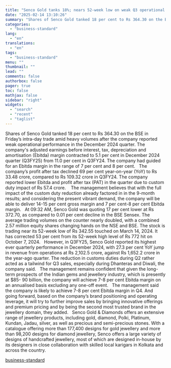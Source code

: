 ```yaml
---
title: "Senco Gold tanks 18%; nears 52-week low on weak Q3 operational performance"
date: "2025-02-14 13:10:26"
summary: "Shares of Senco Gold tanked 18 per cent to Rs 364.30 on the BSE in Friday’s intra-day trade amid heavy volumes after the company reported weak operational performance in the December 2024 quarter. The company's adjusted earnings before interest, tax, depreciation and amortisation (Ebitda) margin contracted to 5.1 per cent..."
categories:
  - "business-standard"
lang:
  - "en"
translations:
  - "en"
tags:
  - "business-standard"
menu: ""
thumbnail: ""
lead: ""
comments: false
authorbox: false
pager: true
toc: false
mathjax: false
sidebar: "right"
widgets:
  - "search"
  - "recent"
  - "taglist"
---
```


Shares of Senco Gold tanked 18 per cent to Rs 364.30 on the BSE in Friday’s intra-day trade amid heavy volumes after the company reported weak operational performance in the December 2024 quarter. The company's adjusted earnings before interest, tax, depreciation and amortisation (Ebitda) margin contracted to 5.1 per cent in December 2024 quarter (Q3FY25) from 11.0 per cent in Q3FY24. The company had guided for an Ebitda margin in the range of 7 per cent and 8 per cent.
 
The company’s profit after tax declined 69 per cent year-on-year (YoY) to Rs 33.48 crore, compared to Rs 109.32 crore in Q3FY24. The company reported lower Ebitda and profit after tax (PAT) in the quarter due to custom duty impact of Rs 57.4 crore. 
 
The management believes that with the full impact of the custom duty reduction already factored in in the 9-month results; and considering the present vibrant demand, the company will be able to deliver 14-15 per cent gross margin and 7 per cent-8 per cent Ebitda margin.
 
At 09:32 AM, Senco Gold was quoting 17 per cent lower at Rs 372.70, as compared to 0.01 per cent decline in the BSE Sensex. The average trading volumes on the counter nearly doubled, with a combined 2.57 million equity shares changing hands on the NSE and BSE. The stock is trading near its 52-week low of Rs 342.55 touched on March 14, 2024. It has corrected 53 per cent from its 52-week high level of Rs 772 hit on October 7, 2024.
 
However, in Q3FY25, Senco Gold reported its highest ever quarterly performance in December 2024, with 27.3 per cent YoY jump in revenue from operations at Rs 2,102.5 crore, against Rs 1,652.2 crore in the year-ago quarter. The reduction in customs duties during Q2 rather acted as a tailwind for Q3 sales, especially during Dhanteras and Diwali, the company said.
 
The management remains confident that given the long-term prospects of the Indian gems and jewellery industry, which is presently at $85- 90 billion, the company will achieve 7-8 per cent Ebitda margin on an annualised basis excluding any one-off event.
 
The management said the company is likely to achieve 7-8 per cent Ebitda margin in Q4. And going forward, based on the company’s brand positioning and operating leverage, it will try to further improve sales by bringing innovative offerings and premium pricing and by being the second most trusted brand in the jewellery domain, they added.
 
Senco Gold & Diamonds offers an extensive range of jewellery products, including gold, diamond, Polki, Platinum, Kundan, Jadau, silver, as well as precious and semi-precious stones. With a catalogue offering more than 177,400 designs for gold jewellery and more than 98,200 designs for diamond jewellery, Senco offers a large variety of designs of handcrafted jewellery, most of which are designed in-house by its designers in close collaboration with skilled local karigars in Kolkata and across the country.

[business-standard](https://www.business-standard.com/markets/news/senco-gold-tanks-18-nears-52-week-low-on-weak-operational-performance-125021400512_1.html)
